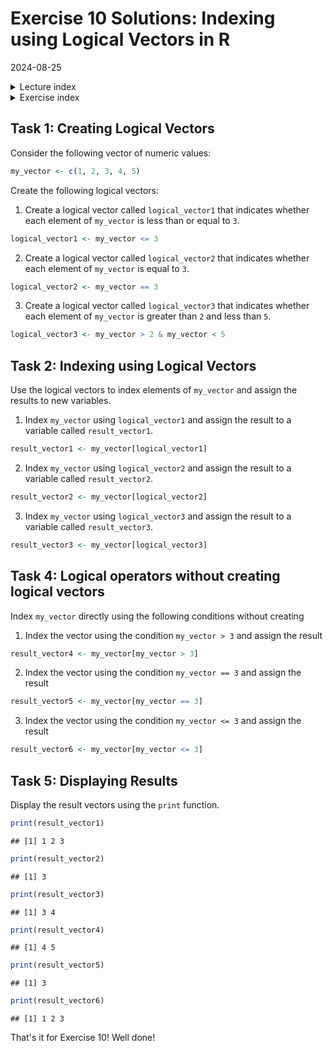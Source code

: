 # Exercise 10 Solutions: Indexing using Logical Vectors in R
2024-08-25

<!--html_preserve--><details>
  <summary>Lecture index</summary>

- [Lecture 1: Introduction to R](/lectures/lecture_01/lecture_01.md)
- [Lecture 2: Objects, Data Types, and Variables in R](/lectures/lecture_02/lecture_02.md)
- [Lecture 3: Arithmetic Operations in R](/lectures/lecture_03/lecture_03.md)
- [Lecture 4: Comparison and Logical Operators in R](/lectures/lecture_04/lecture_04.md)
- [Lecture 5: Vectors in R](/lectures/lecture_05/lecture_05.md)
- [Lecture 6: List in R](/lectures/lecture_06/lecture_06.md)
- [Lecture 7: Matrices in R](/lectures/lecture_07/lecture_07.md)
- [Lecture 8: Data Frames in R](/lectures/lecture_08/lecture_08.md)
- [Lecture 9: Functions in R](/lectures/lecture_09/lecture_09.md)
- [Lecture 10: Indexing using Logical Vectors in R](/lectures/lecture_10/lecture_10.md)
- [Lecture 11: Factors in R](/lectures/lecture_11/lecture_11.md)
- [Lecture 12: Control Structures in R](/lectures/lecture_12/lecture_12.md)
- [Lecture 13: A real-world example of using R for data analysis](/lectures/lecture_13/lecture_13.md)

</details><!--/html_preserve--><!--html_preserve--><details>
  <summary>Exercise index</summary>

  - [Exercise 1: Introduction to R](/exercises/exercise_01/exercise_01.md)
  - [Exercise 1 Solutions: Introduction to R](/exercises/exercise_01/exercise_01_solutions.md)
  - [Exercise 2: Objects, Data Types, and Variables in R](/exercises/exercise_02/exercise_02.md)
  - [Exercise 2 Solutions: Objects, Data Types, and Variables in R](/exercises/exercise_02/exercise_02_solutions.md)
  - [Exercise 3: Arithmetic Operations in R](/exercises/exercise_03/exercise_03.md)
  - [Exercise 3 Solutions: Arithmetic Operations in R](/exercises/exercise_03/exercise_03_solutions.md)
  - [Exercise 4: Comparison and Logical Operators in R](/exercises/exercise_04/exercise_04.md)
  - [Exercise 4 Solutions: Comparison and Logical Operators in R](/exercises/exercise_04/exercise_04_solutions.md)
  - [Exercise 5: Vectors in R](/exercises/exercise_05/exercise_05.md)
  - [Exercise 5 Solutions: Vectors in R](/exercises/exercise_05/exercise_05_solutions.md)
  - [Exercise 6: List in R](/exercises/exercise_06/exercise_06.md)
  - [Exercise 6 Solutions: List in R](/exercises/exercise_06/exercise_06_solutions.md)
  - [Exercise 7: Matrices in R](/exercises/exercise_07/exercise_07.md)
  - [Exercise 7 Solutions: Matrices in R](/exercises/exercise_07/exercise_07_solutions.md)
  - [Exercise 8: Data Frames in R](/exercises/exercise_08/exercise_08.md)
  - [Exercise 8 Solutions: Data Frames in R](/exercises/exercise_08/exercise_08_solutions.md)
  - [Exercise 9: Functions in R](/exercises/exercise_09/exercise_09.md)
  - [Exercise 9 Solutions: Functions in R](/exercises/exercise_09/exercise_09_solutions.md)
  - [Exercise 10: Indexing using Logical Vectors in R](/exercises/exercise_10/exercise_10.md)
  - [Exercise 10 Solutions: Indexing using Logical Vectors in R](/exercises/exercise_10/exercise_10_solutions.md)
  - [Exercise 11: Factors in R](/exercises/exercise_11/exercise_11.md)
  - [Exercise 11 Solutions: Factors in R](/exercises/exercise_11/exercise_11_solutions.md)
  - [Exercise 12: Control Structures in R](/exercises/exercise_12/exercise_12.md)
  - [Exercise 12 Solutions: Control Structures in R](/exercises/exercise_12/exercise_12_solutions.md)
  - [Exercise 13: A real-world example of using R for data analysis](/exercises/exercise_13/exercise_13.md)
  - [Exercise 13 Solutions: A real-world example of using R for data
  analysis](/exercises/exercise_13/exercise_13_solutions.md)

</details><!--/html_preserve-->



## Task 1: Creating Logical Vectors

Consider the following vector of numeric values:



``` r
my_vector <- c(1, 2, 3, 4, 5)
```


Create the following logical vectors:

1. Create a logical vector called `logical_vector1` that indicates whether
   each element of `my_vector` is less than or equal to `3`.



``` r
logical_vector1 <- my_vector <= 3
```

2. Create a logical vector called `logical_vector2` that indicates whether
   each element of `my_vector` is equal to `3`.



``` r
logical_vector2 <- my_vector == 3
```

3. Create a logical vector called `logical_vector3` that indicates whether
   each element of `my_vector` is greater than `2` and less than `5`.



``` r
logical_vector3 <- my_vector > 2 & my_vector < 5
```

## Task 2: Indexing using Logical Vectors


Use the logical vectors to index elements of `my_vector` and assign the
results to new variables.

1. Index `my_vector` using `logical_vector1` and assign the result to a
   variable called `result_vector1`.



``` r
result_vector1 <- my_vector[logical_vector1]
```

2. Index `my_vector` using `logical_vector2` and assign the result to a
   variable called `result_vector2`.



``` r
result_vector2 <- my_vector[logical_vector2]
```

3. Index `my_vector` using `logical_vector3` and assign the result to a
   variable called `result_vector3`.



``` r
result_vector3 <- my_vector[logical_vector3]
```

## Task 4: Logical operators without creating logical vectors

Index `my_vector` directly using the following conditions without creating

1. Index the vector using the condition `my_vector > 3` and assign the result



``` r
result_vector4 <- my_vector[my_vector > 3]
```

2. Index the vector using the condition `my_vector == 3` and assign the
   result



``` r
result_vector5 <- my_vector[my_vector == 3]
```

3. Index the vector using the condition `my_vector <= 3` and assign the
   result



``` r
result_vector6 <- my_vector[my_vector <= 3]
```

## Task 5: Displaying Results

Display the result vectors using the `print` function.



``` r
print(result_vector1)
```

```
## [1] 1 2 3
```

``` r
print(result_vector2)
```

```
## [1] 3
```

``` r
print(result_vector3)
```

```
## [1] 3 4
```

``` r
print(result_vector4)
```

```
## [1] 4 5
```

``` r
print(result_vector5)
```

```
## [1] 3
```

``` r
print(result_vector6)
```

```
## [1] 1 2 3
```

That's it for Exercise 10! Well done!
